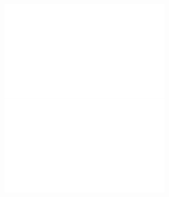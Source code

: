 ![](https://github.com/sakshihmss/github-stats/blob/master/generated/overview.svg)
![](https://github.com/sakshihmss/github-stats/blob/master/generated/languages.svg)

<!--
**sakshihmss/sakshihmss** is a ✨ _special_ ✨ repository because its `README.md` (this file) appears on your GitHub profile.

Here are some ideas to get you started:

- 🔭 I’m currently working on ...
- 🌱 I’m currently learning ...
- 👯 I’m looking to collaborate on ...
- 🤔 I’m looking for help with ...
- 💬 Ask me about ...
- 📫 How to reach me: ...
- 😄 Pronouns: ...
- ⚡ Fun fact: ...
-->
